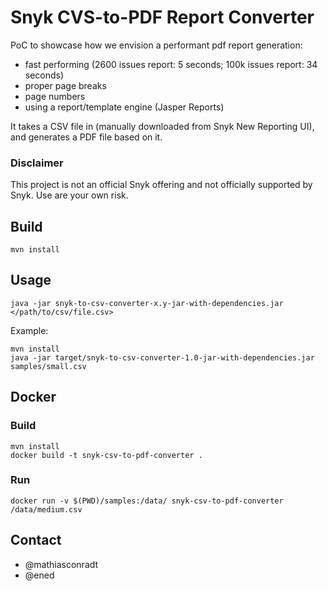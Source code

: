 # Snyk CVS-to-PDF Report Converter

PoC to showcase how we envision a performant pdf report generation:
- fast performing (2600 issues report: 5 seconds; 100k issues report: 34 seconds)
- proper page breaks
- page numbers
- using a report/template engine (Jasper Reports)

It takes a CSV file in (manually downloaded from Snyk New Reporting UI), and generates a PDF file based on it.

### Disclaimer

This project is not an official Snyk offering and not officially supported by Snyk.
Use are your own risk.

## Build
```
mvn install
```

## Usage
```
java -jar snyk-to-csv-converter-x.y-jar-with-dependencies.jar </path/to/csv/file.csv>
```

Example:
```
mvn install
java -jar target/snyk-to-csv-converter-1.0-jar-with-dependencies.jar samples/small.csv
```

## Docker

### Build
```
mvn install
docker build -t snyk-csv-to-pdf-converter .
```

### Run
```
docker run -v $(PWD)/samples:/data/ snyk-csv-to-pdf-converter /data/medium.csv
```

## Contact

- @mathiasconradt
- @ened